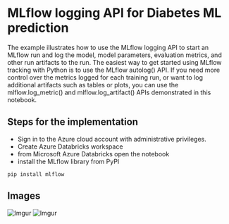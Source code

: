 # MLflow logging API for Diabetes ML prediction
The example illustrates how to use the MLflow logging API to start an MLflow run and log the model, model parameters, evaluation metrics, and other run artifacts to the run. The easiest way to get started using MLflow tracking with Python is to use the MLflow autolog() API. If you need more control over the metrics logged for each training run, or want to log additional artifacts such as tables or plots, you can use the mlflow.log_metric() and mlflow.log_artifact() APIs demonstrated in this notebook.
## Steps for the implementation 
- Sign in to the Azure cloud account with administrative privileges.
- Create Azure Databricks workspace
- from Microsoft Azure Databricks open the notebook
- install the MLflow library from PyPI 
```
pip install mlflow
```

## Images
![Imgur](https://imgur.com/fTmp5sA.png)
![Imgur](https://imgur.com/k2P9w74.png)
